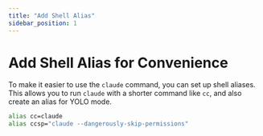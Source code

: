 ```yaml
---
title: "Add Shell Alias"
sidebar_position: 1
---
```


# Add Shell Alias for Convenience

To make it easier to use the `claude` command, you can set up shell aliases. This allows you to run `claude` with a shorter command like `cc`, and also create an alias for YOLO mode.

```bash
alias cc=claude
alias ccsp="claude --dangerously-skip-permissions"
```